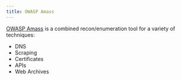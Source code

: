 ```yaml
---
title: OWASP Amass
---
```


[OWASP Amass](https://github.com/OWASP/Amass) is a combined recon/enumeration
tool for a variety of techniques:

- DNS
- Scraping
- Certificates
- APIs
- Web Archives
